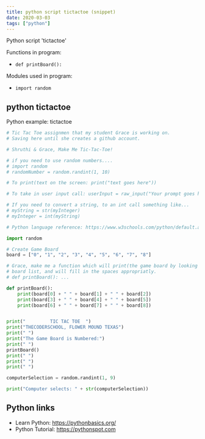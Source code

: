 ```yaml
---
title: python script tictactoe (snippet)
date: 2020-03-03
tags: ["python"]
---
```

Python script 'tictactoe'

Functions in program: 
* `def printBoard():`

Modules used in program: 
* `import random`

## python tictactoe

Python example: tictactoe

```python
# Tic Tac Toe assignmen that my student Grace is working on.
# Saving here until she creates a github account.

# Shruthi & Grace, Make Me Tic-Tac-Toe!

# if you need to use random numbers....
# import random
# randomNumber = random.randint(1, 10)

# To print(text on the screen: print("text goes here"))

# To take in user input call: userInput = raw_input("Your prompt goes here?")

# If you need to convert a string, to an int call something like...
# myString = str(myInteger)
# myInteger = int(myString)

# Python language reference: https://www.w3schools.com/python/default.asp

import random

# Create Game Board
board = ["0", "1", "2", "3", "4", "5", "6", "7", "8"]

# Grace, make me a function which will print(the game board by looking at the)
# board list, and will fill in the spaces appropriatly.
# def printBoard(): ...

def printBoard():
    print(board[0] + " " + board[1] + " " + board[2])
    print(board[3] + " " + board[4] + " " + board[5])
    print(board[6] + " " + board[7] + " " + board[8])


print("         TIC TAC TOE  ")
print("THECODERSCHOOL, FLOWER MOUND TEXAS")
print(" ")
print("The Game Board is Numbered:")
print(" ")
printBoard()
print(" ")
print(" ")
print(" ")

computerSelection = random.randint(1, 9)

print("Computer selects: " + str(computerSelection))


```

## Python links

- Learn Python: https://pythonbasics.org/
- Python Tutorial: https://pythonspot.com
